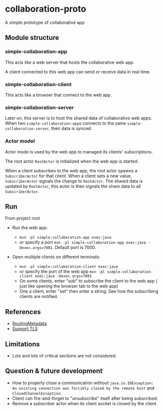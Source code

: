 # collaboration-proto
A simple prototype of collaborative app

## Module structure
### simple-collaboration-app
This acts like a web server that hosts the collaborative web app.

A client connected to this web app can send or receive data in real time.

### simple-collaboration-client
This acts like a browser that connect to the web app.

### simple-collaboration-server
Later on, this server is to host the shared data of collaborative web apps.  
When two `simple-collaboration-app`s connects to the same `simple-collaboration-server`, their data is synced.

### Actor model
Actor mode is used by the web app to managed its clients' subscriptions.

The root actor `RootActor` is initialized when the web app is started.

When a client subscribes to the web app, the root actor spawns a `SubscriberActor` for that client.
When a client sets a new value, `SubscriberActor` signals the change to `RootActor`.
The shared data is updated by `RootActor`, this actor is then signals the share data to all `SubscriberActor`.

## Run
From project root
* Run the web app: 
  * `mvn -pl simple-collaboration-app exec:java`
  * or specify a port `mvn -pl simple-collaboration-app exec:java -Dexec.args=7001`. Default port is 7000.

* Open multiple clients on different terminals:
  * `mvn -pl simple-collaboration-client exec:java`
  * or specify the port of the web app `mvn -pl simple-collaboration-client exec:java -Dexec.args=7001`
  * On some clients, enter "sub" to subscribe the client to the web app
   ( just like opening the browser tab to the web app)
  * One a client, enter "set" then enter a string. See how the subscribing clients are notified. 
## References
* [RoutingMetadata](https://github.com/rsocket/rsocket/blob/master/Extensions/Routing.md)
* [Support TLS](https://stackoverflow.com/questions/58944152/rsocket-not-working-when-secured-with-tls-server-java-lang-unsupportedoperatio)

## Limitations
* Lots and lots of critical sections are not considered.

## Question & future development
* How to properly close a communication without `java.io.IOException: An existing connection was forcibly closed by the remote host` and `ClosedChannelException`.
* Client can fire-and-forget to "unsubscribe" itself after being subscribed.
* Remove a subscriber actor when its client socket is closed by the client. 
